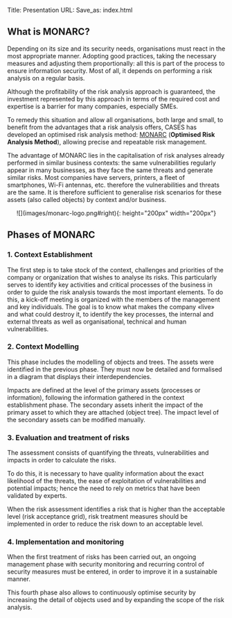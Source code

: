 Title: Presentation
URL:
Save_as: index.html

## What is MONARC?

Depending on its size and its security needs, organisations must react in the
most appropriate manner. Adopting good practices, taking the necessary measures
and adjusting them proportionally: all this is part of the process to ensure
information security. Most of all, it depends on performing a risk analysis on
a regular basis.

Although the profitability of the risk analysis approach is guaranteed, the
investment represented by this approach in terms of the required cost and
expertise is a barrier for many companies, especially SMEs.

To remedy this situation and allow all organisations, both large and small, to
benefit from the advantages that a risk analysis offers, CASES has developed an
optimised risk analysis method: [MONARC](https://github.com/monarc-project)
(**Optimised Risk Analysis Method**), allowing precise and repeatable risk
management.

The advantage of MONARC lies in the capitalisation of risk analyses already
performed in similar business contexts: the same vulnerabilities regularly
appear in many businesses, as they face the same threats and generate similar
risks. Most companies have servers, printers, a fleet of smartphones, Wi-Fi
antennas, etc. therefore the vulnerabilities and threats
are the same. It is therefore sufficient to generalise risk scenarios for these
assets (also called objects) by context and/or business.

<center>
![](images/monarc-logo.png#right){: height="200px" width="200px"}
</center>

<a name="Phases" />

## Phases of MONARC

<a name="Context" />

### 1. Context Establishment
  The first step is to take stock of the context, challenges and priorities of the company or organization that wishes to analyse its risks. This particularly serves to identify key activities and critical processes of the business in order to guide the risk analysis towards the most important elements. To do this, a kick-off meeting is organized with the members of the management and key individuals. The goal is to know what makes the company «live» and what could destroy it, to identify the key processes, the internal and external threats as well as organisational, technical and human vulnerabilities.

<a name="Modelling" />

### 2. Context Modelling
  This phase includes the modelling of objects and trees. The assets were identified in the previous phase. They must now be detailed and formalised in a diagram that displays their interdependencies.

  Impacts are defined at the level of the primary assets (processes or information), following the information gathered in the context establishment phase. The secondary assets inherit the impact of the primary asset to which they are attached (object tree). The impact level of the secondary assets can be modified manually.

<a name="Evaluation" />

### 3. Evaluation and treatment of risks
  The assessment consists of quantifying the threats, vulnerabilities and impacts in order to calculate the risks.

  To do this, it is necessary to have quality information about the exact likelihood of the threats, the ease of exploitation of vulnerabilities and potential impacts; hence the need to rely on metrics that have been validated by experts.  

  When the risk assessment identifies a risk that is higher than the acceptable level (risk acceptance grid), risk treatment measures should be implemented in order to reduce the risk down to an acceptable level.

<a name="Implementation" />

### 4. Implementation and monitoring

  When the first treatment of risks has been carried out, an ongoing management phase with security monitoring and recurring control of security measures must be entered, in order to improve it in a sustainable manner.

  This fourth phase also allows to continuously optimise security by increasing the detail of objects used and by expanding the scope of the risk analysis.
